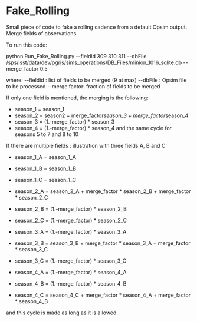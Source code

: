 # Fake_Rolling
Small piece of code to fake a rolling cadence from a default Opsim output.
Merge fields of observations.

To run this code:

python Run_Fake_Rolling.py --fieldid 309 310 311 --dbFile /sps/lsst/data/dev/pgris/sims_operations/DB_Files/minion_1016_sqlite.db --merge_factor 0.5

where:
--fieldid : list of fields to be merged (9 at max)
--dbFile : Opsim file to be processed
--merge factor: fraction of fields to be merged

If only one field is mentioned, the merging is the following:
- season_1 = season_1
- season_2 = season2 + merge_factor*season_3 + merge_factor*season_4
- season_3 = (1.-merge_factor) * season_3
- season_4 = (1.-merge_factor) * season_4
and the same cycle for seasons 5 to 7 and 8 to 10

If there are multiple fields : illustration with three fields A, B and C:

- season_1_A = season_1_A
- season_1_B = season_1_B
- season_1_C = season_1_C

- season_2_A = season_2_A + merge_factor * season_2_B + merge_factor * season_2_C
- season_2_B = (1.-merge_factor) * season_2_B
- season_2_C = (1.-merge_factor) * season_2_C

- season_3_A = (1.-merge_factor) * season_3_A 
- season_3_B = season_3_B + merge_factor * season_3_A + merge_factor * season_3_C
- season_3_C = (1.-merge_factor) * season_3_C

- season_4_A = (1.-merge_factor) * season_4_A 
- season_4_B = (1.-merge_factor) * season_4_B
- season_4_C = season_4_C + merge_factor * season_4_A + merge_factor * season_4_B

and this cycle is made as long as it is allowed.